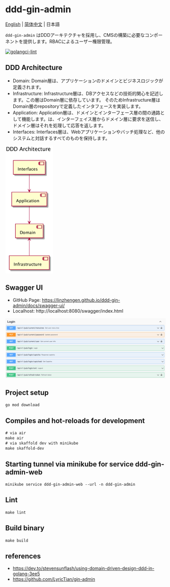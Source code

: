 # ddd-gin-admin
[English](./README.md) | [简体中文](./README.zh-CN.md) | 日本語

`ddd-gin-admin` はDDDアーキテクチャを採用し、CMSの構築に必要なコンポーネントを提供します。RBACによるユーザー権限管理。

[![golangci-lint](https://github.com/linzhengen/ddd-gin-admin/actions/workflows/golangci-lint.yml/badge.svg)](https://github.com/linzhengen/ddd-gin-admin/actions/workflows/golangci-lint.yml)

## DDD Architecture
+ Domain: Domain層は、アプリケーションのドメインとビジネスロジックが定義されます。
+ Infrastructure: Infrastructure層は、DBアクセスなどの技術的関心を記述します。この層はDomain層に依存しています。 そのためInfrastructure層はDomain層のrepositoryで定義したインタフェースを実装します。
+ Application: Application層は、ドメインとインターフェース層の間の通路として機能します。は、インターフェイス層からドメイン層に要求を送信し、ドメイン層はそれを処理して応答を返します。
+ Interfaces: Interfaces層は、Webアプリケーションやバッチ処理など、他のシステムと対話するすべてのものを保持します。
<div>
    <img height="400" src="docs/img/ddd_architecture.png">
</div>

## Swagger UI
- GitHub Page: https://linzhengen.github.io/ddd-gin-admin/docs/swagger-ui/
- Localhost: http://localhost:8080/swagger/index.html
<div align="center">
    <img src="docs/img/swagger.png">
</div>

## Project setup
```
go mod download
```
## Compiles and hot-reloads for development
```
# via air
make air
# via skaffold dev with minikube
make skaffold-dev
```
## Starting tunnel via minikube for service ddd-gin-admin-web
```
minikube service ddd-gin-admin-web --url -n ddd-gin-admin
```
## Lint
```
make lint
```
## Build binary
```
make build
```

## references
+ https://dev.to/stevensunflash/using-domain-driven-design-ddd-in-golang-3ee5
+ https://github.com/LyricTian/gin-admin
